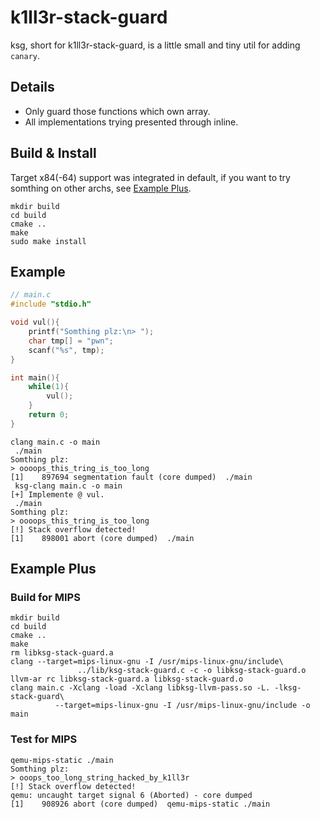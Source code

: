 # k1ll3r-stack-guard

ksg, short for k1ll3r-stack-guard, is a little small and tiny util for adding `canary`.

## Details

* Only guard those functions which own array.
* All implementations trying presented through inline.

## Build & Install

Target x84(-64) support was integrated in default, if you want to try somthing on other archs, see [Example Plus](#example-plus).

```Shell
mkdir build
cd build
cmake ..
make
sudo make install
```

## Example

```c
// main.c
#include "stdio.h"

void vul(){
    printf("Somthing plz:\n> ");
    char tmp[] = "pwn";
    scanf("%s", tmp);
}

int main(){
    while(1){
        vul();
    }
    return 0;
}
```

```Shell
clang main.c -o main
 ./main
Somthing plz:
> oooops_this_tring_is_too_long
[1]    897694 segmentation fault (core dumped)  ./main
 ksg-clang main.c -o main
[+] Implemente @ vul.
 ./main
Somthing plz:
> oooops_this_tring_is_too_long
[!] Stack overflow detected!
[1]    898001 abort (core dumped)  ./main
```

## Example Plus

### Build for MIPS

```Shell
mkdir build
cd build
cmake ..
make
rm libksg-stack-guard.a
clang --target=mips-linux-gnu -I /usr/mips-linux-gnu/include\
               ../lib/ksg-stack-guard.c -c -o libksg-stack-guard.o
llvm-ar rc libksg-stack-guard.a libksg-stack-guard.o
clang main.c -Xclang -load -Xclang libksg-llvm-pass.so -L. -lksg-stack-guard\
          --target=mips-linux-gnu -I /usr/mips-linux-gnu/include -o main
```

### Test for MIPS

```Shell
qemu-mips-static ./main
Somthing plz:
> ooops_too_long_string_hacked_by_k1ll3r
[!] Stack overflow detected!
qemu: uncaught target signal 6 (Aborted) - core dumped
[1]    908926 abort (core dumped)  qemu-mips-static ./main
```


